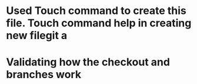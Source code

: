 # Used Touch command to create this file. Touch command help in creating new filegit a

# Validating how the checkout and branches work